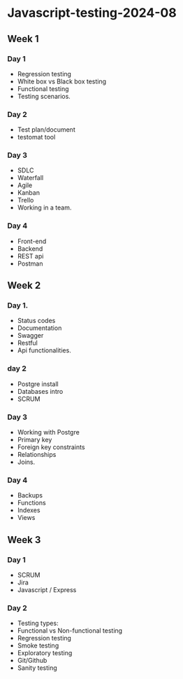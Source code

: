 # Javascript-testing-2024-08

## Week 1

### Day 1

- Regression testing
- White box vs Black box testing
- Functional testing
- Testing scenarios.

### Day 2

- Test plan/document
- testomat tool

### Day 3

- SDLC
- Waterfall
- Agile
- Kanban
- Trello
- Working in a team.

### Day 4

 - Front-end
 - Backend
 - REST api
 - Postman

## Week 2

### Day 1.

- Status codes
- Documentation
- Swagger
- Restful
- Api functionalities.

### day 2
- Postgre install
- Databases intro
- SCRUM

### Day 3

- Working with Postgre
- Primary key
- Foreign key constraints
- Relationships
- Joins.

### Day 4

- Backups 
- Functions
- Indexes
- Views

## Week 3

### Day 1

- SCRUM
- Jira
- Javascript / Express

### Day 2

- Testing types:
- Functional vs Non-functional testing
- Regression testing
- Smoke testing
- Exploratory testing
- Git/Github
- Sanity testing
